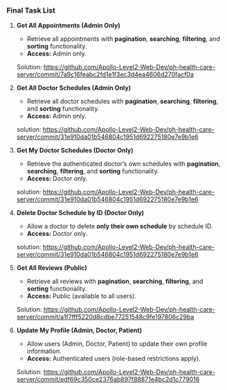 ### **Final Task List**

1. **Get All Appointments (Admin Only)**

   * Retrieve all appointments with **pagination**, **searching**, **filtering**, and **sorting** functionality.
   * **Access:** Admin only.

   Solution: https://github.com/Apollo-Level2-Web-Dev/ph-health-care-server/commit/7a9c16feabc2fd1e1f3ec3d4ea4606d270facf0a

2. **Get All Doctor Schedules (Admin Only)**

   * Retrieve all doctor schedules with **pagination**, **searching**, **filtering**, and **sorting** functionality.
   * **Access:** Admin only.

   solution: https://github.com/Apollo-Level2-Web-Dev/ph-health-care-server/commit/31e910da01b546804c1951d692275180e7e9b1e6

3. **Get My Doctor Schedules (Doctor Only)**

   * Retrieve the authenticated doctor’s own schedules with **pagination**, **searching**, **filtering**, and **sorting** functionality.
   * **Access:** Doctor only.

   solution: https://github.com/Apollo-Level2-Web-Dev/ph-health-care-server/commit/31e910da01b546804c1951d692275180e7e9b1e6

4. **Delete Doctor Schedule by ID (Doctor Only)**

   * Allow a doctor to delete **only their own schedule** by schedule ID.
   * **Access:** Doctor only.

   solution: https://github.com/Apollo-Level2-Web-Dev/ph-health-care-server/commit/31e910da01b546804c1951d692275180e7e9b1e6

5. **Get All Reviews (Public)**

   * Retrieve all reviews with **pagination**, **searching**, **filtering**, and **sorting** functionality.
   * **Access:** Public (available to all users).

   Solution: https://github.com/Apollo-Level2-Web-Dev/ph-health-care-server/commit/a1f7fff5220d8cdbe77251548c9fe197806c29ba

6. **Update My Profile (Admin, Doctor, Patient)**

   * Allow users (Admin, Doctor, Patient) to update their own profile information.
   * **Access:** Authenticated users (role-based restrictions apply).

   Solution: https://github.com/Apollo-Level2-Web-Dev/ph-health-care-server/commit/edf69c350ce2376ab897f88871e4bc2d1c779016